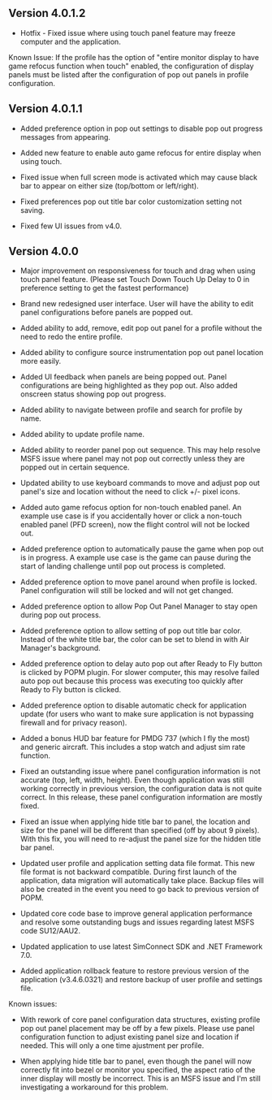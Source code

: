 ## Version 4.0.1.2
* Hotfix - Fixed issue where using touch panel feature may freeze computer and the application.

Known Issue:
If the profile has the option of "entire monitor display to have game refocus function when touch" enabled, the configuration of display panels must be listed after the configuration of pop out panels in profile configuration.

## Version 4.0.1.1

* Added preference option in pop out settings to disable pop out progress messages from appearing.

* Added new feature to enable auto game refocus for entire display when using touch.

* Fixed issue when full screen mode is activated which may cause black bar to appear on either size (top/bottom or left/right).

* Fixed preferences pop out title bar color customization setting not saving.

* Fixed few UI issues from v4.0.


## Version 4.0.0

* Major improvement on responsiveness for touch and drag when using touch panel feature. (Please set Touch Down Touch Up Delay to 0 in preference setting to get the fastest performance)

* Brand new redesigned user interface. User will have the ability to edit panel configurations before panels are popped out.

* Added ability to add, remove, edit pop out panel for a profile without the need to redo the entire profile.

* Added ability to configure source instrumentation pop out panel location more easily.

* Added UI feedback when panels are being popped out. Panel configurations are being highlighted as they pop out. Also added onscreen status showing pop out progress.

* Added ability to navigate between profile and search for profile by name.

* Added ability to update profile name.

* Added ability to reorder panel pop out sequence. This may help resolve MSFS issue where panel may not pop out correctly unless they are popped out in certain sequence.

* Updated ability to use keyboard commands to move and adjust pop out panel's size and location without the need to click +/- pixel icons.

* Added auto game refocus option for non-touch enabled panel. An example use case is if you accidentally hover or click a non-touch enabled panel (PFD screen), now the flight control will not be locked out.

* Added preference option to automatically pause the game when pop out is in progress. A example use case is the game can pause during the start of landing challenge until pop out process is completed.

* Added preference option to move panel around when profile is locked. Panel configuration will still be locked and will not get changed.

* Added preference option to allow Pop Out Panel Manager to stay open during pop out process. 

* Added preference option to allow setting of pop out title bar color. Instead of the white title bar, the color can be set to blend in with Air Manager's background.

* Added preference option to delay auto pop out after Ready to Fly button is clicked by POPM plugin. For slower computer, this may resolve failed auto pop out because this process was executing too quickly after Ready to Fly button is clicked.

* Added preference option to disable automatic check for application update (for users who want to make sure application is not bypassing firewall and for privacy reason).

* Added a bonus HUD bar feature for PMDG 737 (which I fly the most) and generic aircraft. This includes a stop watch and adjust sim rate function. 

* Fixed an outstanding issue where panel configuration information is not accurate (top, left, width, height). Even though application was still working correctly in previous version, the configuration data is not quite correct. In this release, these panel configuration information are mostly fixed.

* Fixed an issue when applying hide title bar to panel, the location and size for the panel will be different than specified (off by about 9 pixels). With this fix, you will need to re-adjust the panel size for the hidden title bar panel.

* Updated user profile and application setting data file format. This new file format is not backward compatible. During first launch of the application, data migration will automatically take place. Backup files will also be created in the event you need to go back to previous version of POPM.

* Updated core code base to improve general application performance and resolve some outstanding bugs and issues regarding latest MSFS code SU12/AAU2.

* Updated application to use latest SimConnect SDK and .NET Framework 7.0.
 
* Added application rollback feature to restore previous version of the application (v3.4.6.0321) and restore backup of user profile and settings file.

Known issues:

* With rework of core panel configuration data structures, existing profile pop out panel placement may be off by a few pixels. Please use panel configuration function to adjust existing panel size and location if needed. This will only a one time ajustment per profile.

* When applying hide title bar to panel, even though the panel will now correctly fit into bezel or monitor you specified, the aspect ratio of the inner display will mostly be incorrect. This is an MSFS issue and I'm still investigating a workaround for this problem.

